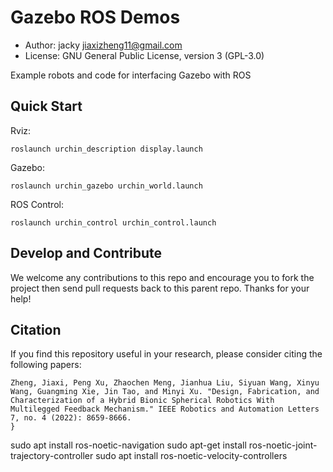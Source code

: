 # Gazebo ROS Demos

* Author: jacky <jiaxizheng11@gmail.com>
* License: GNU General Public License, version 3 (GPL-3.0)

Example robots and code for interfacing Gazebo with ROS

## Quick Start

Rviz:

    roslaunch urchin_description display.launch

Gazebo:

    roslaunch urchin_gazebo urchin_world.launch

ROS Control:

    roslaunch urchin_control urchin_control.launch


## Develop and Contribute

We welcome any contributions to this repo and encourage you to fork the project then send pull requests back to this parent repo. Thanks for your help!

## <span id="citelink">Citation</span>
If you find this repository useful in your research, please consider citing the following papers:

```
Zheng, Jiaxi, Peng Xu, Zhaochen Meng, Jianhua Liu, Siyuan Wang, Xinyu Wang, Guangming Xie, Jin Tao, and Minyi Xu. "Design, Fabrication, and Characterization of a Hybrid Bionic Spherical Robotics With Multilegged Feedback Mechanism." IEEE Robotics and Automation Letters 7, no. 4 (2022): 8659-8666.
}
```

sudo apt install ros-noetic-navigation
sudo apt-get install ros-noetic-joint-trajectory-controller
sudo apt install ros-noetic-velocity-controllers
